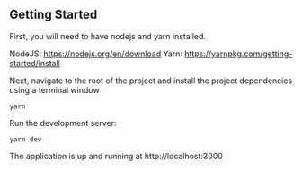
## Getting Started

First, you will need to have nodejs and yarn installed.

NodeJS: https://nodejs.org/en/download
Yarn: https://yarnpkg.com/getting-started/install

Next, navigate to the root of the project and install the project dependencies using a terminal window
```
yarn
```

Run the development server:
```
yarn dev
```

The application is up and running at http://localhost:3000